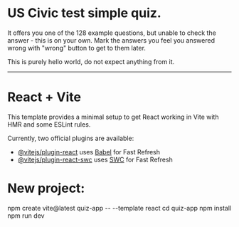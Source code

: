 # US Civic test simple quiz.

It offers you one of the 128 example questions, but unable to check the answer - this is on your own. Mark the answers you feel you answered wrong with "wrong" button to get to them later.

This is purely hello world, do not expect anything from it. 


--------

# React + Vite

This template provides a minimal setup to get React working in Vite with HMR and some ESLint rules.

Currently, two official plugins are available:

- [@vitejs/plugin-react](https://github.com/vitejs/vite-plugin-react/blob/main/packages/plugin-react/README.md) uses [Babel](https://babeljs.io/) for Fast Refresh
- [@vitejs/plugin-react-swc](https://github.com/vitejs/vite-plugin-react-swc) uses [SWC](https://swc.rs/) for Fast Refresh


# New project: 
npm create vite@latest quiz-app -- --template react
cd quiz-app
npm install
npm run dev